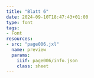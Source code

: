 ```yaml
---
title: "Blatt 6"
date: 2024-09-10T18:47:43+01:00
type: font
tags:
- Font
resources:
- src: "page006.jxl"
  name: preview
  params:
    iiif: page006/info.json
    class: sheet
---
```

